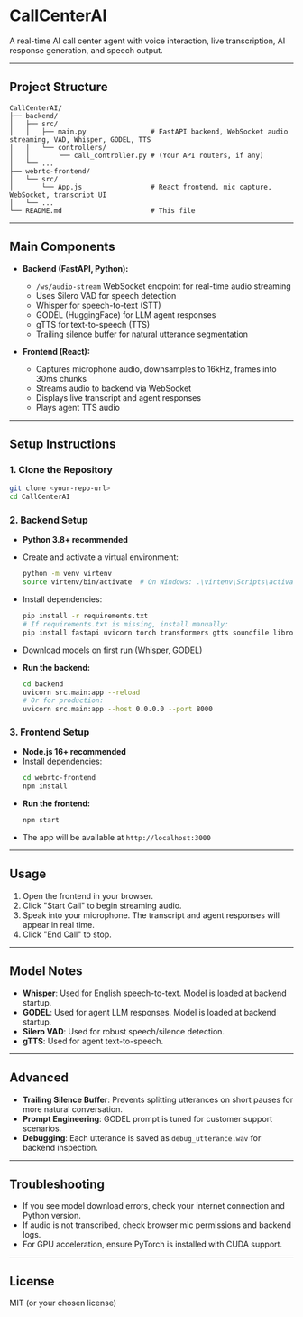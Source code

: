# CallCenterAI

A real-time AI call center agent with voice interaction, live transcription, AI response generation, and speech output.

---

## Project Structure

```
CallCenterAI/
├── backend/
│   ├── src/
│   │   ├── main.py                # FastAPI backend, WebSocket audio streaming, VAD, Whisper, GODEL, TTS
│   │   └── controllers/
│   │       └── call_controller.py # (Your API routers, if any)
│   └── ...
├── webrtc-frontend/
│   └── src/
│       └── App.js                 # React frontend, mic capture, WebSocket, transcript UI
│   └── ...
└── README.md                      # This file
```

---

## Main Components

- **Backend (FastAPI, Python):**
  - `/ws/audio-stream` WebSocket endpoint for real-time audio streaming
  - Uses Silero VAD for speech detection
  - Whisper for speech-to-text (STT)
  - GODEL (HuggingFace) for LLM agent responses
  - gTTS for text-to-speech (TTS)
  - Trailing silence buffer for natural utterance segmentation

- **Frontend (React):**
  - Captures microphone audio, downsamples to 16kHz, frames into 30ms chunks
  - Streams audio to backend via WebSocket
  - Displays live transcript and agent responses
  - Plays agent TTS audio

---

## Setup Instructions

### 1. Clone the Repository
```sh
git clone <your-repo-url>
cd CallCenterAI
```

### 2. Backend Setup
- **Python 3.8+ recommended**
- Create and activate a virtual environment:
  ```sh
  python -m venv virtenv
  source virtenv/bin/activate  # On Windows: .\virtenv\Scripts\activate
  ```
- Install dependencies:
  ```sh
  pip install -r requirements.txt
  # If requirements.txt is missing, install manually:
  pip install fastapi uvicorn torch transformers gtts soundfile librosa numpy silero-vad
  ```
- Download models on first run (Whisper, GODEL)

- **Run the backend:**
  ```sh
  cd backend
  uvicorn src.main:app --reload
  # Or for production:
  uvicorn src.main:app --host 0.0.0.0 --port 8000
  ```

### 3. Frontend Setup
- **Node.js 16+ recommended**
- Install dependencies:
  ```sh
  cd webrtc-frontend
  npm install
  ```
- **Run the frontend:**
  ```sh
  npm start
  ```
- The app will be available at `http://localhost:3000`

---

## Usage
1. Open the frontend in your browser.
2. Click "Start Call" to begin streaming audio.
3. Speak into your microphone. The transcript and agent responses will appear in real time.
4. Click "End Call" to stop.

---

## Model Notes
- **Whisper**: Used for English speech-to-text. Model is loaded at backend startup.
- **GODEL**: Used for agent LLM responses. Model is loaded at backend startup.
- **Silero VAD**: Used for robust speech/silence detection.
- **gTTS**: Used for agent text-to-speech.

---

## Advanced
- **Trailing Silence Buffer**: Prevents splitting utterances on short pauses for more natural conversation.
- **Prompt Engineering**: GODEL prompt is tuned for customer support scenarios.
- **Debugging**: Each utterance is saved as `debug_utterance.wav` for backend inspection.

---

## Troubleshooting
- If you see model download errors, check your internet connection and Python version.
- If audio is not transcribed, check browser mic permissions and backend logs.
- For GPU acceleration, ensure PyTorch is installed with CUDA support.

---

## License
MIT (or your chosen license) 